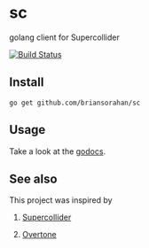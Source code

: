 # sc
golang client for Supercollider

[![Build Status](https://drone.io/github.com/briansorahan/sc/status.png)](https://drone.io/github.com/briansorahan/sc/latest)

## Install

```shell
go get github.com/briansorahan/sc
```

## Usage

Take a look at the [godocs](http://godoc.org/github.com/briansorahan/sc).

## See also

This project was inspired by

1. [Supercollider](http://supercollider.github.io)

2. [Overtone](http://github.com/overtone/overtone)
